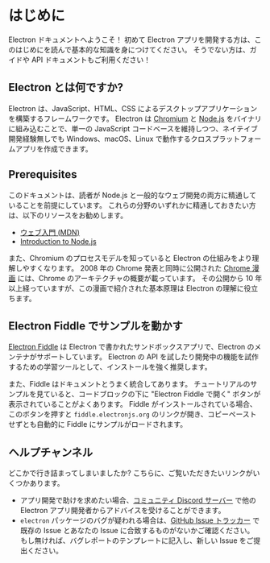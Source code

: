 # はじめに

Electron ドキュメントへようこそ！ 初めて Electron アプリを開発する方は、このはじめにを読んで基本的な知識を身につけてください。 そうでない方は、ガイドや API ドキュメントもご利用ください！

## Electron とは何ですか?

Electron は、JavaScript、HTML、CSS によるデスクトップアプリケーションを構築するフレームワークです。 Electron は [Chromium][chromium] と [Node.js][node] をバイナリに組み込むことで、単一の JavaScript コードベースを維持しつつ、ネイテイブ開発経験無しでも Windows、macOS、Linux で動作するクロスプラットフォームアプリを作成できます。

## Prerequisites

このドキュメントは、読者が Node.js と一般的なウェブ開発の両方に精通していることを前提にしています。 これらの分野のいずれかに精通しておきたい方は、以下のリソースをお勧めします。

* [ウェブ入門 (MDN)][mdn-guide]
* [Introduction to Node.js][node-guide]

また、Chromium のプロセスモデルを知っていると Electron の仕組みをより理解しやすくなります。 2008 年の Chrome 発表と同時に公開された [Chrome 漫画][comic] には、Chrome のアーキテクチャの概要が載っています。 その公開から 10 年以上経っていますが、この漫画で紹介された基本原理は Electron の理解に役立ちます。

## Electron Fiddle でサンプルを動かす

[Electron Fiddle][fiddle] は Electron で書かれたサンドボックスアプリで、Electron のメンテナがサポートしています。 Electron の API を試したり開発中の機能を試作するための学習ツールとして、インストールを強く推奨します。

また、Fiddle はドキュメントとうまく統合してあります。 チュートリアルのサンプルを見ていると、コードブロックの下に "Electron Fiddle で開く" ボタンが表示されていることがよくあります。 Fiddle がインストールされている場合、このボタンを押すと `fiddle.electronjs.org` のリンクが開き、コピーペーストせずとも自動的に Fiddle にサンプルがロードされます。

## ヘルプチャンネル

どこかで行き詰まってしまいましたか? こちらに、ご覧いただきたいリンクがいくつかあります。

* アプリ開発で助けを求めたい場合、[コミュニティ Discord サーバー][discord] で他の Electron アプリ開発者からアドバイスを受けることができます。
* `electron` パッケージのバグが疑われる場合は、[GitHub Issue トラッカー][issue-tracker] で既存の Issue とあなたの Issue に合致するものがないかご確認ください。 もし無ければ、バグレポートのテンプレートに記入し、新しい Issue をご提出ください。

[chromium]: https://www.chromium.org/
[node]: https://nodejs.org/
[mdn-guide]: https://developer.mozilla.org/en-US/docs/Learn/Getting_started_with_the_web
[node-guide]: https://nodejs.dev/learn
[comic]: https://www.google.com/googlebooks/chrome/
[fiddle]: https://electronjs.org/fiddle
[issue-tracker]: https://github.com/electron/electron/issues
[discord]: https://discord.gg/electron
